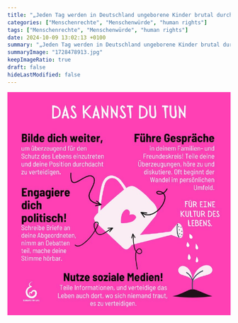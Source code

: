 ```yaml
---
title: "„Jeden Tag werden in Deutschland ungeborene Kinder brutal durch Zerstückelung, Verhungern oder Vergiftung getötet.  Jeden Tag stehen hunderte Frauen vor einer Entscheidung, die sie für den Rest ihres Lebens begleiten wird. Und jeden Tag schauen zu viele von uns weg.“  Werde Aktiv!"
categories: ["Menschenrechte", "Menschenwürde", "human rights"]
tags: ["Menschenrechte", "Menschenwürde", "human rights"]
date: 2024-10-09 13:02:13 +0100
summary: "„Jeden Tag werden in Deutschland ungeborene Kinder brutal durch Zerstückelung, Verhungern oder Vergiftung getötet.  Jeden Tag stehen hunderte Frauen vor einer Entscheidung, die sie für den Rest ihres Lebens begleiten wird. Und jeden Tag schauen zu viele von uns weg.“  Werde Aktiv!"
summaryImage: "1728478913.jpg"
keepImageRatio: true
draft: false
hideLastModified: false
---
```



[![„Jeden Tag werden in Deutschland ungeborene Kinder brutal durch Zerstückelung, Verhungern oder Vergiftung getötet.  Jeden Tag stehen hunderte Frauen vor einer Entscheidung, die sie für den Rest ihres Lebens begleiten wird. Und jeden Tag schauen zu viele von uns weg.“  Werde Aktiv!](1728478913.jpg "„Jeden Tag werden in Deutschland ungeborene Kinder brutal durch Zerstückelung, Verhungern oder Vergiftung getötet.  Jeden Tag stehen hunderte Frauen vor einer Entscheidung, die sie für den Rest ihres Lebens begleiten wird. Und jeden Tag schauen zu viele von uns weg.“  Werde Aktiv!")](https://www.sundaysforlife.org/de)